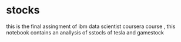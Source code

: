 # stocks
this is the final assingment of ibm  data scientist coursera course ,
this notebook contains an anallysis of sstocls of tesla and gamestock
